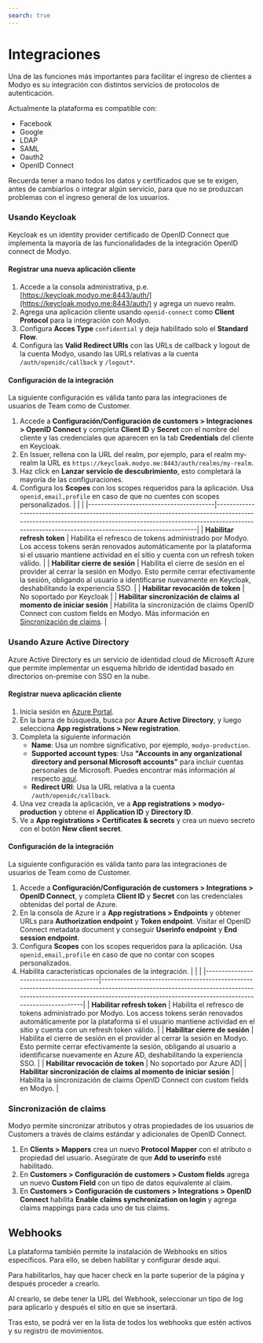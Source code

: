 ```yaml
---
search: true
---
```


# Integraciones

Una de las funciones más importantes para facilitar el ingreso de clientes a Modyo es su integración con distintos servicios de protocolos de autenticación.

Actualmente la plataforma es compatible con:

- Facebook
- Google
- LDAP
- SAML
- Oauth2
- OpenID Connect

Recuerda tener a mano todos los datos y certificados que se te exigen, antes de cambiarlos o integrar algún servicio, para que no se produzcan problemas con el ingreso general de los usuarios.

### Usando Keycloak

Keycloak es un identity provider certificado de OpenID Connect que implementa la mayoría de las funcionalidades de la integración OpenID connect de Modyo.

#### Registrar una nueva aplicación cliente

1. Accede a la consola administrativa, p.e. [https://keycloak.modyo.me:8443/auth/](https://keycloak.modyo.me:8443/auth/) y agrega un nuevo realm.
2. Agrega una aplicación cliente usando `openid-connect` como **Client Protocol** para la integración con Modyo.
3. Configura **Acces Type** `confidential` y deja habilitado solo el **Standard Flow**.
4. Configura las **Valid Redirect URIs** con las URLs de callback y logout de la cuenta Modyo, usando las URLs relativas a la cuenta `/auth/openidc/callback` y `/logout*`.

#### Configuración de la integración

La siguiente configuración es válida tanto para las integraciones de usuarios de Team como de Customer.

1. Accede a **Configuración/Configuración de customers > Integraciones > OpenID Connect** y completa **Client ID** y **Secret** con el nombre del cliente y las credenciales que aparecen en la tab **Credentials** del cliente en Keycloak.
2. En Issuer, rellena con la URL del realm, por ejemplo, para el realm my-realm la URL es `https://keycloak.modyo.me:8443/auth/realms/my-realm`.
3. Haz click en **Lanzar servicio de descubrimiento**, esto completará la mayoría de las configuraciones.
4. Configura los **Scopes** con los scopes requeridos para la aplicación. Usa `openid,email,profile` en caso de que no cuentes con scopes personalizados.
   |                                        |                                                                                                                                                                                                                        |
   |----------------------------------------|------------------------------------------------------------------------------------------------------------------------------------------------------------------------------------------------------------------------|
   | **Habilitar refresh token**                   | Habilita el refresco de tokens administrado por Modyo. Los access tokens serán renovados automáticamente por la plataforma si el usuario mantiene actividad en el sitio y cuenta con un refresh token válido.          |
   | **Habilitar cierre de sesión**                   | Habilita el cierre de sesión en el provider al cerrar la sesión en Modyo. Esto permite cerrar efectivamente la sesión, obligando al usuario a identificarse nuevamente en Keycloak, deshabilitando la experiencia SSO. |
   | **Habilitar revocación de token**                | No soportado por Keycloak                                                                                                                                                                                              |
   | **Habilitar sincronización de claims al momento de iniciar sesión** | Habilita la sincronización de claims OpenID Connect con custom fields en Modyo. Más información en  [Sincronización de claims](#sincronizacion-de-claims).                                                                                         |

### Usando Azure Active Directory

Azure Active Directory es un servicio de identidad cloud de Microsoft Azure que permite implementar un esquema híbrido de identidad basado en directorios on-premise con SSO en la nube.

#### Registrar nueva aplicación cliente

1. Inicia sesión en [Azure Portal](https://portal.azure.com/).
2. En la barra de búsqueda, busca por **Azure Active Directory**, y luego selecciona **App registrations > New registration**.
3. Completa la siguiente información
   * **Name**: Usa un nombre significativo, por ejemplo, `modyo-production`.
   * **Supported account types**: Usa **"Accounts in any organizational directory and personal Microsoft accounts"** para incluir cuentas personales de Microsoft. Puedes encontrar más información al respecto [aquí](https://portal.azure.com/#blade/Microsoft_AAD_IAM/ActiveDirectoryMenuBlade/RegisteredApps).
   * **Redirect URI**: Usa la URL relativa a la cuenta `/auth/openidc/callback`.
4. Una vez creada la aplicación, ve a **App registrations > modyo-production** y obtene el **Application ID** y **Directory ID**.
5. Ve a **App registrations > Certificates & secrets** y crea un nuevo secreto con el botón **New client secret**.

#### Configuración de la integración

La siguiente configuración es válida tanto para las integraciones de usuarios de Team como de Customer.

1. Accede a **Configuración/Configuración de customers > Integrations > OpenID Connect**, y completa **Client ID** y **Secret** con las credenciales obtenidas del portal de Azure.
2. En la consola de Azure ir a **App registrations > Endpoints** y obtener URLs para **Authorization endpoint** y **Token endpoint**. Visitar el OpenID Connect metadata document y conseguir **Userinfo endpoint** y **End session endpoint**.
3. Configura **Scopes** con los scopes requeridos para la aplicación. Usa `openid,email,profile` en caso de que no contar con scopes personalizados.
4. Habilita características opcionales de la integración.
   |                                        |                                                                                                                                                                                                                        |
   |----------------------------------------|------------------------------------------------------------------------------------------------------------------------------------------------------------------------------------------------------------------------|
   | **Habilitar refresh token**                   | Habilita el refresco de tokens administrado por Modyo. Los access tokens serán renovados automáticamente por la plataforma si el usuario mantiene actividad en el sitio y cuenta con un refresh token válido.          |
   | **Habilitar cierre de sesión**                   | Habilita el cierre de sesión en el provider al cerrar la sesión en Modyo. Esto permite cerrar efectivamente la sesión, obligando al usuario a identificarse nuevamente en Azure AD, deshabilitando la experiencia SSO. |
   | **Habilitar revocación de token**                | No soportado por Azure AD|
   | **Habilitar sincronización de claims al momento de iniciar sesión** | Habilita la sincronización de claims OpenID Connect con custom fields en Modyo.                                                                                         |

### Sincronización de claims

Modyo permite sincronizar atributos y otras propiedades de los usuarios de Customers a través de claims estándar y adicionales de OpenID Connect.

1. En **Clients > Mappers** crea un nuevo **Protocol Mapper** con el atributo o propiedad del usuario. Asegúrate de que **Add to userinfo** esté habilitado.
2. En **Customers >  Configuración de customers > Custom fields** agrega un nuevo **Custom Field** con un tipo de datos equivalente al claim.
3. En **Customers > Configuración de customers > Integrations > OpenID Connect** habilita **Enable claims synchronization on login** y agrega claims mappings para cada uno de tus claims.

## Webhooks

La plataforma también permite la instalación de Webhooks en sitios específicos. Para ello, se deben habilitar y configurar desde aquí.

Para habilitarlos, hay que hacer check en la parte superior de la página y después proceder a crearlo.

Al crearlo, se debe tener la URL del Webhook, seleccionar un tipo de log para aplicarlo y después el sitio en que se insertará.

Tras esto, se podrá ver en la lista de todos los webhooks que estén activos y su registro de movimientos.
